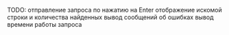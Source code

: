 TODO:
    отправление запроса по нажатию на Enter
    отображение искомой строки и количества найденных
    вывод сообщений об ошибках
    вывод времени работы запроса
